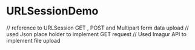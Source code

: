 # URLSessionDemo
// reference to URLSession GET , POST and Multipart form data upload
// used Json place holder to implement GET request
// Used Imagur API to implement file upload
